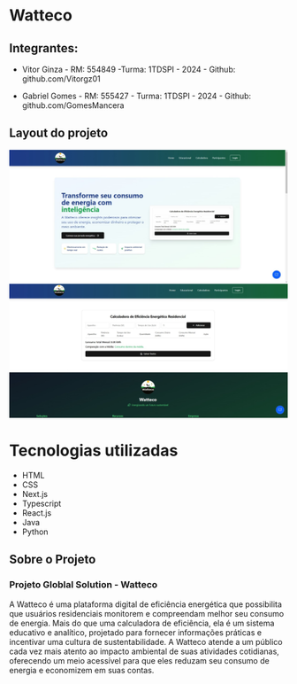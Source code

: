 # Watteco

## Integrantes:

- Vitor Ginza - RM: 554849 -Turma: 1TDSPI - 2024 - Github: github.com/Vitorgz01

- Gabriel Gomes - RM: 555427 - Turma: 1TDSPI - 2024 - Github: github.com/GomesMancera

## Layout do projeto
![image alt](https://github.com/Vitorgz01/GlobalSolution-Watteco/blob/d1b5bc7790652b838ef6fb5c8cbcc96556f5e309/src/image/Projeto1.png)
![image alt](https://github.com/Vitorgz01/GlobalSolution-Watteco/blob/d1b5bc7790652b838ef6fb5c8cbcc96556f5e309/src/image/projeto2.png)
# Tecnologias utilizadas

- HTML
- CSS
- Next.js
- Typescript
- React.js
- Java
- Python

## Sobre o Projeto

### Projeto Globlal Solution - Watteco

A Watteco é uma plataforma digital de eficiência energética que possibilita que usuários residenciais monitorem e compreendam melhor seu consumo de energia. Mais do que uma calculadora de eficiência, ela é um sistema educativo e analítico, projetado para fornecer informações práticas e incentivar uma cultura de sustentabilidade. A Watteco atende a um público cada vez mais atento ao impacto ambiental de suas atividades cotidianas, oferecendo um meio acessível para que eles reduzam seu consumo de energia e economizem em suas contas.
